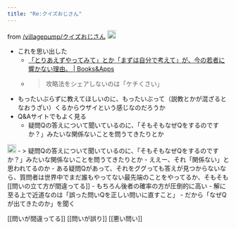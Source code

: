 ```yaml
---
title: "Re:クイズおじさん"
---
```


from [/villagepump/クイズおじさん](https://scrapbox.io/villagepump/クイズおじさん)
<img src='https://scrapbox.io/api/pages/villagepump/sta/icon' alt='/villagepump/sta.icon' height="19.5"/>
- これを思い出した
    - [「とりあえずやってみて」とか「まずは自分で考えて」が、今の若者に響かない理由。 | Books&Apps](https://blog.tinect.jp/?p=77189)
    - > 攻略法をシェアしないのは「ケチくさい」
- もったいぶらずに教えてほしいのに、もったいぶって（説教とかが混ざるとなおうざい）くるからウザイという感じなのだろうか
- Q&Aサイトでもよく見る
    - 疑問Qの答えについて聞いているのに、「そもそもなぜQをするのですか？」みたいな関係ないことを問うてきたりとか

<img src='https://scrapbox.io/api/pages/villagepump/nishio/icon' alt='/villagepump/nishio.icon' height="19.5"/>
- > 疑問Qの答えについて聞いているのに、「そもそもなぜQをするのですか？」みたいな関係ないことを問うてきたりとか
- ええー、それ「関係ない」と思われてるのか
- ある疑問Qがあって、それをググっても答えが見つからないなら、質問者は世界中でまだ誰もやってない最先端のことをやってるか、そもそも[[問いの立て方が間違ってる]]
    - もちろん後者の確率の方が圧倒的に高い
- 解に至る上で近道なのは「誤った問いQを正しい問いに直すこと」
    - だから「なぜQが出てきたのか」を聞く


[[問いが間違ってる]]
[[問いが誤り]]
[[悪い問い]]

